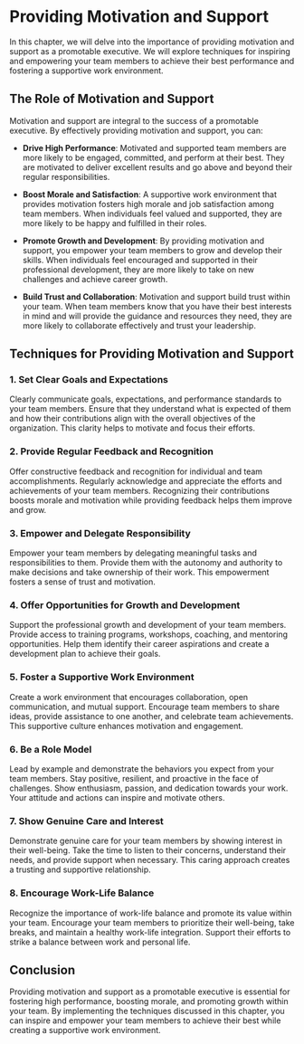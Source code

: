 Providing Motivation and Support
===========================================

In this chapter, we will delve into the importance of providing motivation and support as a promotable executive. We will explore techniques for inspiring and empowering your team members to achieve their best performance and fostering a supportive work environment.

The Role of Motivation and Support
----------------------------------

Motivation and support are integral to the success of a promotable executive. By effectively providing motivation and support, you can:

* **Drive High Performance**: Motivated and supported team members are more likely to be engaged, committed, and perform at their best. They are motivated to deliver excellent results and go above and beyond their regular responsibilities.

* **Boost Morale and Satisfaction**: A supportive work environment that provides motivation fosters high morale and job satisfaction among team members. When individuals feel valued and supported, they are more likely to be happy and fulfilled in their roles.

* **Promote Growth and Development**: By providing motivation and support, you empower your team members to grow and develop their skills. When individuals feel encouraged and supported in their professional development, they are more likely to take on new challenges and achieve career growth.

* **Build Trust and Collaboration**: Motivation and support build trust within your team. When team members know that you have their best interests in mind and will provide the guidance and resources they need, they are more likely to collaborate effectively and trust your leadership.

Techniques for Providing Motivation and Support
-----------------------------------------------

### 1. Set Clear Goals and Expectations

Clearly communicate goals, expectations, and performance standards to your team members. Ensure that they understand what is expected of them and how their contributions align with the overall objectives of the organization. This clarity helps to motivate and focus their efforts.

### 2. Provide Regular Feedback and Recognition

Offer constructive feedback and recognition for individual and team accomplishments. Regularly acknowledge and appreciate the efforts and achievements of your team members. Recognizing their contributions boosts morale and motivation while providing feedback helps them improve and grow.

### 3. Empower and Delegate Responsibility

Empower your team members by delegating meaningful tasks and responsibilities to them. Provide them with the autonomy and authority to make decisions and take ownership of their work. This empowerment fosters a sense of trust and motivation.

### 4. Offer Opportunities for Growth and Development

Support the professional growth and development of your team members. Provide access to training programs, workshops, coaching, and mentoring opportunities. Help them identify their career aspirations and create a development plan to achieve their goals.

### 5. Foster a Supportive Work Environment

Create a work environment that encourages collaboration, open communication, and mutual support. Encourage team members to share ideas, provide assistance to one another, and celebrate team achievements. This supportive culture enhances motivation and engagement.

### 6. Be a Role Model

Lead by example and demonstrate the behaviors you expect from your team members. Stay positive, resilient, and proactive in the face of challenges. Show enthusiasm, passion, and dedication towards your work. Your attitude and actions can inspire and motivate others.

### 7. Show Genuine Care and Interest

Demonstrate genuine care for your team members by showing interest in their well-being. Take the time to listen to their concerns, understand their needs, and provide support when necessary. This caring approach creates a trusting and supportive relationship.

### 8. Encourage Work-Life Balance

Recognize the importance of work-life balance and promote its value within your team. Encourage your team members to prioritize their well-being, take breaks, and maintain a healthy work-life integration. Support their efforts to strike a balance between work and personal life.

Conclusion
----------

Providing motivation and support as a promotable executive is essential for fostering high performance, boosting morale, and promoting growth within your team. By implementing the techniques discussed in this chapter, you can inspire and empower your team members to achieve their best while creating a supportive work environment.
